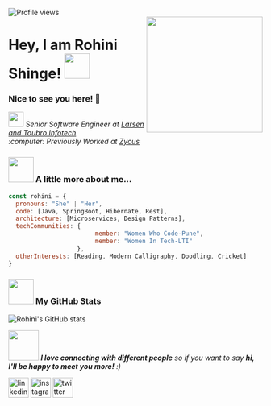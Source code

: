 ![Profile views](https://gpvc.arturio.dev/rohini-shinge)  
<img align='right' src="https://media.giphy.com/media/ieyl9zmCjO4b4t6qoY/giphy.gif" width="230">
# Hey, I am **Rohini Shinge**! <img src="https://media.giphy.com/media/mGcNjsfWAjY5AEZNw6/giphy.gif" width="50">
### Nice to see you here! 🤩
<p><em><img src="https://media.giphy.com/media/WUlplcMpOCEmTGBtBW/giphy.gif" width="30">   Senior Software Engineer at <a href="https://www.lntinfotech.com/">Larsen and Toubro Infotech</a></br>:computer:  Previously Worked at <a href="https://www.zycus.com/">Zycus</a>
</em></p>

### <img src="https://media.giphy.com/media/VgCDAzcKvsR6OM0uWg/giphy.gif" width="50"> A little more about me...  

```javascript
const rohini = {
  pronouns: "She" | "Her",
  code: [Java, SpringBoot, Hibernate, Rest],
  architecture: [Microservices, Design Patterns],
  techCommunities: {
                        member: "Women Who Code-Pune",
                        member: "Women In Tech-LTI"
                   },
  otherInterests: [Reading, Modern Calligraphy, Doodling, Cricket]
}


```
### <img src="https://media.giphy.com/media/VgCDAzcKvsR6OM0uWg/giphy.gif" width="50"> My GitHub Stats 

 
![Rohini's GitHub stats](https://github-readme-stats.vercel.app/api?username=rohini-shinge&theme=github_dark&show_icons=true)

<img src="https://media.giphy.com/media/LnQjpWaON8nhr21vNW/giphy.gif" width="60"> <em><b>I love connecting with different people</b> so if you want to say <b>hi, I'll be happy to meet you more!</b> :)</em>

[<img src='https://cdn3.iconfinder.com/data/icons/free-social-icons/67/linkedin_circle_color-512.png' alt='linkedin' height='40'>](https://www.linkedin.com/in/rohini-shinge/)  [<img src='https://cdn3.iconfinder.com/data/icons/free-social-icons/67/instagram_circle_color-512.png' alt='instagram' height='40'>](https://www.instagram.com/rohini_shinge/)  [<img src='https://cdn3.iconfinder.com/data/icons/free-social-icons/67/twitter_circle_color-512.png' alt='twitter' height='40'>](https://twitter.com/rohini_shinge)  
